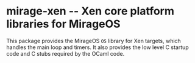 # mirage-xen -- Xen core platform libraries for MirageOS

This package provides the MirageOS `OS` library for
Xen targets, which handles the main loop and timers.  It also provides
the low level C startup code and C stubs required by the OCaml code.
